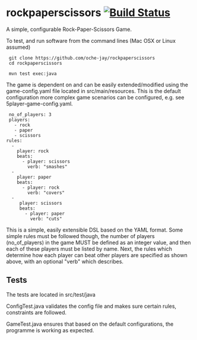 # rockpaperscissors [![Build Status](https://travis-ci.org/oche-jay/rockpaperscissors.svg?branch=master)](https://travis-ci.org/oche-jay/rockpaperscissors)

A simple, configurable Rock-Paper-Scissors Game.

To test, and run software from the command lines (Mac OSX or Linux assumed)

     git clone https://github.com/oche-jay/rockpaperscissors
     cd rockpaperscissors
     
     mvn test exec:java
     
The game is dependent on and can be easily extended/modified using the 
game-config.yaml file located in src/main/resources. This is the 
default configuration more complex game scenarios can be configured,
e.g. see 5player-game-config.yaml.

     no_of_players: 3
     players:
       - rock
       - paper
       - scissors
    rules:
      -
        player: rock
        beats:
          - player: scissors
            verb: "smashes"
      -
        player: paper
        beats:
          - player: rock
            verb: "covers"
      -
         player: scissors
         beats:
           - player: paper
             verb: "cuts"



This is a simple, easily extensible DSL based on the YAML format.
Some simple rules must be followed though, the number of players 
(no_of_players) in the game MUST be defined
as an integer value, and then each of these players must
be listed by name. Next, the rules which determine how each player can 
beat other
players are specified as shown above, with an optional "verb"
which describes.

## Tests

The tests are located in src/test/java

ConfigTest.java validates the config file and makes sure certain rules, constraints are followed.

GameTest.java ensures that based on the default configurations, the programme is working as expected.

